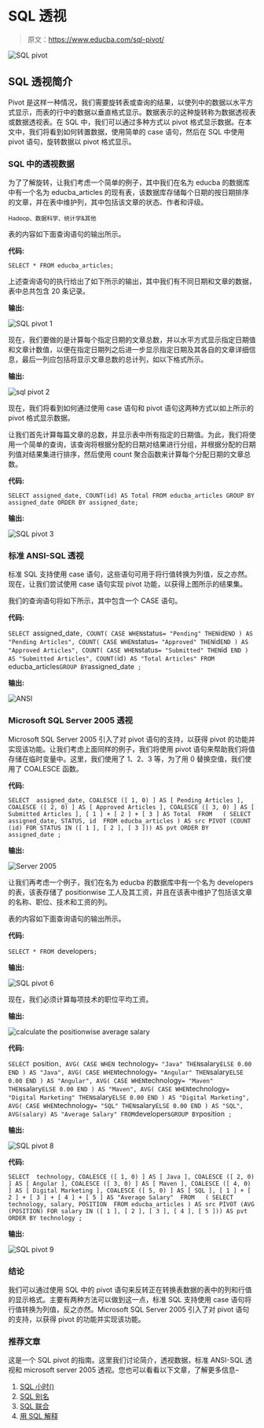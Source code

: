 # SQL 透视

> 原文：<https://www.educba.com/sql-pivot/>

![SQL pivot](img/7b3d65679ab268d10d68b37b350f5cf7.png)



## SQL 透视简介

Pivot 是这样一种情况，我们需要旋转表或查询的结果，以使列中的数据以水平方式显示，而表的行中的数据以垂直格式显示。数据表示的这种旋转称为数据透视表或数据透视表。在 SQL 中，我们可以通过多种方式以 pivot 格式显示数据。在本文中，我们将看到如何转置数据，使用简单的 case 语句，然后在 SQL 中使用 pivot 语句，旋转数据以 pivot 格式显示。

### SQL 中的透视数据

为了了解旋转，让我们考虑一个简单的例子，其中我们在名为 educba 的数据库中有一个名为 educba_articles 的现有表，该数据库存储每个日期的按日期排序的文章，并在表中维护列，其中包括该文章的状态、作者和评级。

<small>Hadoop、数据科学、统计学&其他</small>

表的内容如下面查询语句的输出所示。

**代码:**

`SELECT * FROM educba_articles;`

上述查询语句的执行给出了如下所示的输出，其中我们有不同日期和文章的数据，表中总共包含 20 条记录。

**输出:**

![SQL pivot 1](img/87c99afdf4166b8b70e4b1e639b8ec0e.png)



现在，我们要做的是计算每个指定日期的文章总数，并以水平方式显示指定日期值和文章计数值，以便在指定日期列之后进一步显示指定日期及其各自的文章详细信息，最后一列应包括将显示文章总数的总计列，如以下格式所示。

**输出:**

![sql pivot 2](img/80a88579e0bf851734c4066b98478570.png)



现在，我们将看到如何通过使用 case 语句和 pivot 语句这两种方式以如上所示的 pivot 格式显示数据。

让我们首先计算每篇文章的总数，并显示表中所有指定的日期值。为此，我们将使用一个简单的查询，该查询将根据分配的日期对结果进行分组，并根据分配的日期列值对结果集进行排序，然后使用 count 聚合函数来计算每个分配日期的文章总数。

**代码:**

`SELECT assigned_date,
COUNT(id) AS Total
FROM educba_articles
GROUP BY assigned_date
ORDER BY assigned_date;`

**输出:**

![SQL pivot 3](img/0939826dcc2ecbd0c82ddde565f6e6b2.png)



### 标准 ANSI-SQL 透视

标准 SQL 支持使用 case 语句，这些语句可用于将行值转换为列值，反之亦然。现在，让我们尝试使用 case 语句实现 pivot 功能，以获得上图所示的结果集。

我们的查询语句将如下所示，其中包含一个 CASE 语句。

**代码:**

`SELECT
`assigned_date` , COUNT(
CASE
WHEN `status` = "Pending"
THEN `id`
END
) AS "Pending Articles",
COUNT(
CASE
WHEN `status` = "Approved"
THEN `id`
END
) AS "Approved Articles",
COUNT(
CASE
WHEN `status` = "Submitted"
THEN `id`
END
) AS "Submitted Articles",
COUNT(`id`) AS "Total Articles"
FROM
`educba_articles`
GROUP BY `assigned_date` ;`

**输出:**

![ANSI](img/9c798518ce95364bb86577f5d192b03e.png)



### Microsoft SQL Server 2005 透视

Microsoft SQL Server 2005 引入了对 pivot 语句的支持，以获得 pivot 的功能并实现该功能。让我们考虑上面同样的例子，我们将使用 pivot 语句来帮助我们将值存储在临时变量中。这里，我们使用了 1、2、3 等，为了用 0 替换空值，我们使用了 COALESCE 函数。

**代码:**

`SELECT  assigned_date,
COALESCE ([ 1, 0) ] AS [ Pending Articles ],
COALESCE ([ 2, 0) ] AS [ Approved Articles ],
COALESCE ([ 3, 0) ] AS [ Submitted Articles ],
[ 1 ] + [ 2 ] + [ 3 ] AS Total  FROM   (
SELECT  assigned_date,
STATUS,
id  FROM educba_articles
) AS src
PIVOT
(COUNT (id) FOR STATUS IN ([ 1 ], [ 2 ], [ 3 ])) AS pvt
ORDER BY assigned_date ;`

**输出:**

![Server 2005](img/9c42be6ab24e543ef51ee7a4b1052076.png)



让我们再考虑一个例子，我们在名为 educba 的数据库中有一个名为 developers 的表，该表存储了 positionwise 工人及其工资，并且在该表中维护了包括该文章的名称、职位、技术和工资的列。

表的内容如下面查询语句的输出所示。

**代码:**

`SELECT * FROM `developers`;`

**输出:**

![SQL pivot 6](img/b3f1b00e28c463ce82e4edce8210b13c.png)



现在，我们必须计算每项技术的职位平均工资。

**输出:**

![calculate the positionwise average salary](img/bb03030fb21286ea155174c3742c7e05.png)



**代码:**

`SELECT
`position`,
AVG(
CASE
WHEN `technology` = "Java"
THEN `salary`
ELSE 0.00
END
) AS "Java",
AVG(
CASE
WHEN `technology` = "Angular"
THEN `salary`
ELSE 0.00
END
) AS "Angular",
AVG(
CASE
WHEN `technology` = "Maven"
THEN `salary`
ELSE 0.00
END
) AS "Maven",
AVG(
CASE
WHEN `technology` = "Digital Marketing"
THEN `salary`
ELSE 0.00
END
) AS "Digital Marketing",
AVG(
CASE
WHEN `technology` = "SQL"
THEN `salary`
ELSE 0.00
END
) AS "SQL",
AVG(salary) AS "Average Salary"
FROM
`developers`
GROUP BY `position` ;`

**输出:**

![SQL pivot 8](img/7fc4e628ed37e4f0a4054523b23a1cda.png)



**代码:**

`SELECT  technology,
COALESCE ([ 1, 0) ] AS [ Java ],
COALESCE ([ 2, 0) ] AS [ Angular ],
COALESCE ([ 3, 0) ] AS [ Maven ],
COALESCE ([ 4, 0) ] AS [ Digital Marketing ],
COALESCE ([ 5, 0) ] AS [ SQL ],
[ 1 ] + [ 2 ] + [ 3 ] + [ 4 ] + [ 5 ] AS "Average Salary"  FROM   (
SELECT  technology,
salary,
POSITION  FROM educba_articles
) AS src
PIVOT
(AVG (POSITION) FOR salary IN ([ 1 ], [ 2 ], [ 3 ], [ 4 ], [ 5 ])) AS pvt
ORDER BY technology ;`

**输出:**

![SQL pivot 9](img/fa54cb4b40fd78c1b4494a2def196090.png)



### 结论

我们可以通过使用 SQL 中的 pivot 语句来反转正在转换表数据的表中的列和行值的显示格式。主要有两种方法可以做到这一点，标准 SQL 支持使用 case 语句将行值转换为列值，反之亦然。Microsoft SQL Server 2005 引入了对 pivot 语句的支持，以获得 pivot 的功能并实现该功能。

### 推荐文章

这是一个 SQL pivot 的指南。这里我们讨论简介，透视数据，标准 ANSI-SQL 透视和 microsoft server 2005 透视。您也可以看看以下文章，了解更多信息–

1.  [SQL 小时()](https://www.educba.com/sql-hour/)
2.  [SQL 别名](https://www.educba.com/sql-alias/)
3.  [SQL 联合](https://www.educba.com/sql-union/)
4.  [用 SQL 解释](https://www.educba.com/explain-in-sql/)





